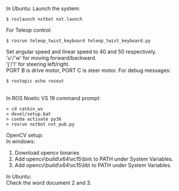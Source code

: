 In Ubuntu:
Launch the system:
```
$ roslaunch nxtbot nxt.launch
```
For Teleop control:
```
$ rosrun teleop_twist_keyboard teleop_twist_keyboard.py
```
Set angular speed and linear speed to 40 and 50 respectively. \
'u'/'w' for moving forward/backward.\
'j'/'l' for steering left/right. \
PORT B is drive motor, PORT C is steer motor. 
For debug messages:
```
$ rostopic echo rosout
```

\
In ROS Noetic VS 19 command prompt:
````
> cd catkin_ws
> devel/setup.bat
> conda activate py36
> rosrun nxtbot nxt_pub.py
````

OpenCV setup: \
In windows:
1. Download opencv binaries
2. Add opencv\build\x64\vc15\bin\ to PATH under System Variables. 
3. Add opencv\build\x64\vc15\lib\ to PATH under System Variables.

In Ubuntu: \
Check the word document 2 and 3.